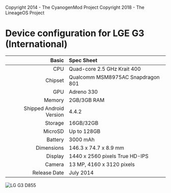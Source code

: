 Copyright 2014 - The CyanogenMod Project
Copyright 2018 - The LineageOS Project

Device configuration for LGE G3 (International)
=====================================

Basic   | Spec Sheet
-------:|:-------------------------
CPU     | Quad-core 2.5 GHz Krait 400
Chipset | Qualcomm MSM8975AC Snapdragon 801
GPU     | Adreno 330
Memory  | 2GB/3GB RAM
Shipped Android Version | 4.4.2
Storage | 16GB/32GB
MicroSD | Up to 128GB
Battery | 3000 mAh
Dimensions | 146.3 x 74.7 x 8.9 mm
Display | 1440 x 2560 pixels True HD-IPS
Camera  | 13 MP, 4160 x 3120 pixels
Release Date | July 2014


![LG G3 D855](https://i.imgur.com/1E8dnbz.png "LG G3 D855")